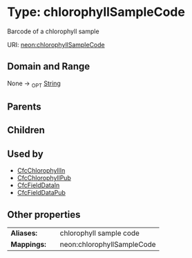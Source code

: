
# Type: chlorophyllSampleCode


Barcode of a chlorophyll sample

URI: [neon:chlorophyllSampleCode](https://data.neonscience.org/chlorophyllSampleCode)


## Domain and Range

None ->  <sub>OPT</sub> [String](types/String.md)

## Parents


## Children


## Used by

 * [CfcChlorophyllIn](CfcChlorophyllIn.md)
 * [CfcChlorophyllPub](CfcChlorophyllPub.md)
 * [CfcFieldDataIn](CfcFieldDataIn.md)
 * [CfcFieldDataPub](CfcFieldDataPub.md)

## Other properties

|  |  |  |
| --- | --- | --- |
| **Aliases:** | | chlorophyll sample code |
| **Mappings:** | | neon:chlorophyllSampleCode |

